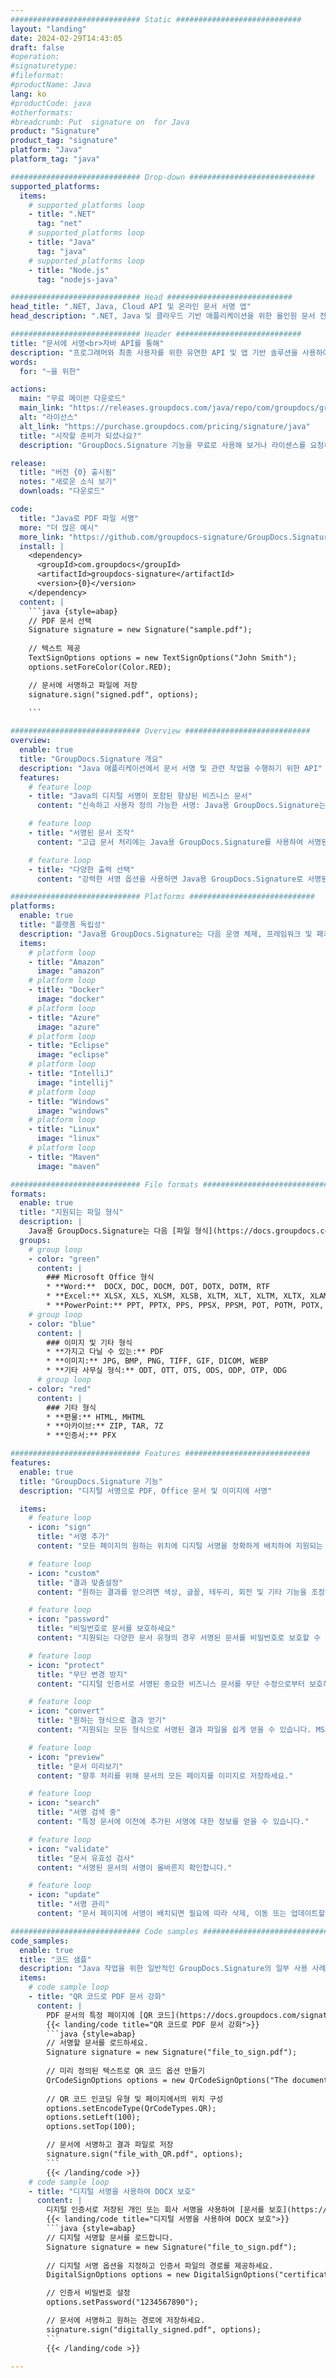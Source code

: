 ```yaml
---
############################# Static ############################
layout: "landing"
date: 2024-02-29T14:43:05
draft: false
#operation: 
#signaturetype: 
#fileformat: 
#productName: Java
lang: ko
#productCode: java
#otherformats: 
#breadcrumb: Put  signature on  for Java
product: "Signature"
product_tag: "signature"
platform: "Java"
platform_tag: "java"

############################# Drop-down ############################
supported_platforms:
  items:
    # supported_platforms loop
    - title: ".NET"
      tag: "net"
    # supported_platforms loop
    - title: "Java"
      tag: "java"
    # supported_platforms loop
    - title: "Node.js"
      tag: "nodejs-java"

############################# Head ############################
head_title: ".NET, Java, Cloud API 및 온라인 문서 서명 앱"
head_description: ".NET, Java 및 클라우드 기반 애플리케이션을 위한 올인원 문서 전자 서명 솔루션을 받으세요. 간단한 드래그 앤 드롭 기능을 사용하여 일반적인 문서 형식에 온라인으로 서명"

############################# Header ############################
title: "문서에 서명<br>자바 API를 통해"
description: "프로그래머와 최종 사용자를 위한 유연한 API 및 앱 기반 솔루션을 사용하여 모든 플랫폼에서 디지털 문서 및 이미지에 서명하십시오."
words:
  for: "~을 위한"

actions:
  main: "무료 메이븐 다운로드"
  main_link: "https://releases.groupdocs.com/java/repo/com/groupdocs/groupdocs-signature/"
  alt: "라이선스"
  alt_link: "https://purchase.groupdocs.com/pricing/signature/java"
  title: "시작할 준비가 되셨나요?"
  description: "GroupDocs.Signature 기능을 무료로 사용해 보거나 라이센스를 요청하세요"

release:
  title: "버전 {0} 출시됨"
  notes: "새로운 소식 보기"
  downloads: "다운로드"

code:
  title: "Java로 PDF 파일 서명"
  more: "더 많은 예시"
  more_link: "https://github.com/groupdocs-signature/GroupDocs.Signature-for-Java"
  install: |
    <dependency>
      <groupId>com.groupdocs</groupId>
      <artifactId>groupdocs-signature</artifactId>
      <version>{0}</version>
    </dependency>
  content: |
    ```java {style=abap}  
    // PDF 문서 선택
    Signature signature = new Signature("sample.pdf");
    
    // 텍스트 제공
    TextSignOptions options = new TextSignOptions("John Smith");
    options.setForeColor(Color.RED);

    // 문서에 서명하고 파일에 저장
    signature.sign("signed.pdf", options);
    
    ```

############################# Overview ############################
overview:
  enable: true
  title: "GroupDocs.Signature 개요"
  description: "Java 애플리케이션에서 문서 서명 및 관련 작업을 수행하기 위한 API"
  features:
    # feature loop
    - title: "Java의 디지털 서명이 포함된 향상된 비즈니스 문서"
      content: "신속하고 사용자 정의 가능한 서명: Java용 GroupDocs.Signature는 PDF, 이미지 및 Office 문서에 대한 광범위한 디지털 서명 옵션을 제공합니다. 텍스트, 바코드, QR 코드, 디지털 인증서, 사진 또는 숨겨진 메타데이터를 사용할 수 있습니다. 문서 처리가 빠르고 효율적입니다."

    # feature loop
    - title: "서명된 문서 조작"
      content: "고급 문서 처리에는 Java용 GroupDocs.Signature를 사용하여 서명된 문서에 대한 강력한 작업이 포함됩니다. 다양한 유용한 기준을 사용하여 비즈니스 문서에 추가된 서명을 검색하고 확인할 수 있습니다. 또한 문서에 대한 자세한 정보에 액세스하거나 해당 페이지의 미리 보기 이미지를 얻을 수 있습니다."

    # feature loop
    - title: "다양한 출력 선택"
      content: "강력한 서명 옵션을 사용하면 Java용 GroupDocs.Signature로 서명된 문서의 출력을 사용자 정의할 수 있습니다. 모든 문서 페이지에 서명을 정확하게 배치하고 다양한 방법으로 모양을 구성할 수 있습니다. Java API는 서명된 비즈니스 문서를 다양한 지원 형식으로 저장할 수 있도록 지원하며 암호로 문서를 보호하는 옵션을 제공합니다."

############################# Platforms ############################
platforms:
  enable: true
  title: "플랫폼 독립성"
  description: "Java용 GroupDocs.Signature는 다음 운영 체제, 프레임워크 및 패키지 관리자를 지원합니다."
  items:
    # platform loop
    - title: "Amazon"
      image: "amazon"
    # platform loop
    - title: "Docker"
      image: "docker"
    # platform loop
    - title: "Azure"
      image: "azure"
    # platform loop
    - title: "Eclipse"
      image: "eclipse"
    # platform loop
    - title: "IntelliJ"
      image: "intellij"
    # platform loop
    - title: "Windows"
      image: "windows"
    # platform loop
    - title: "Linux"
      image: "linux"
    # platform loop
    - title: "Maven"
      image: "maven"

############################# File formats ############################
formats:
  enable: true
  title: "지원되는 파일 형식"
  description: |
    Java용 GroupDocs.Signature는 다음 [파일 형식](https://docs.groupdocs.com/signature/java/supported-document-formats/)을 사용한 작업을 지원합니다.
  groups:
    # group loop
    - color: "green"
      content: |
        ### Microsoft Office 형식
        * **Word:**  DOCX, DOC, DOCM, DOT, DOTX, DOTM, RTF
        * **Excel:** XLSX, XLS, XLSM, XLSB, XLTM, XLT, XLTM, XLTX, XLAM, SXC, SpreadsheetML
        * **PowerPoint:** PPT, PPTX, PPS, PPSX, PPSM, POT, POTM, POTX, PPTM
    # group loop
    - color: "blue"
      content: |
        ### 이미지 및 기타 형식
        * **가지고 다닐 수 있는:** PDF
        * **이미지:** JPG, BMP, PNG, TIFF, GIF, DICOM, WEBP
        * **기타 사무실 형식:** ODT, OTT, OTS, ODS, ODP, OTP, ODG
      # group loop
    - color: "red"
      content: |
        ### 기타 형식
        * **편물:** HTML, MHTML
        * **아카이브:** ZIP, TAR, 7Z
        * **인증서:** PFX

############################# Features ############################
features:
  enable: true
  title: "GroupDocs.Signature 기능"
  description: "디지털 서명으로 PDF, Office 문서 및 이미지에 서명"

  items:
    # feature loop
    - icon: "sign"
      title: "서명 추가"
      content: "모든 페이지의 원하는 위치에 디지털 서명을 정확하게 배치하여 지원되는 다양한 서명 유형을 사용하여 문서에 서명합니다."

    # feature loop
    - icon: "custom"
      title: "결과 맞춤설정"
      content: "원하는 결과를 얻으려면 색상, 글꼴, 테두리, 회전 및 기타 기능을 조정하여 서명 모양을 사용자 정의하세요."

    # feature loop
    - icon: "password"
      title: "비밀번호로 문서를 보호하세요"
      content: "지원되는 다양한 문서 유형의 경우 서명된 문서를 비밀번호로 보호할 수 있습니다."

    # feature loop
    - icon: "protect"
      title: "무단 변경 방지"
      content: "디지털 인증서로 서명된 중요한 비즈니스 문서를 무단 수정으로부터 보호하세요."

    # feature loop
    - icon: "convert"
      title: "원하는 형식으로 결과 얻기"
      content: "지원되는 모든 형식으로 서명된 결과 파일을 쉽게 얻을 수 있습니다. MS Word 문서를 PDF로 쉽게 변환할 수도 있습니다."

    # feature loop
    - icon: "preview"
      title: "문서 미리보기"
      content: "향후 처리를 위해 문서의 모든 페이지를 이미지로 저장하세요."

    # feature loop
    - icon: "search"
      title: "서명 검색 중"
      content: "특정 문서에 이전에 추가된 서명에 대한 정보를 얻을 수 있습니다."

    # feature loop
    - icon: "validate"
      title: "문서 유효성 검사"
      content: "서명된 문서의 서명이 올바른지 확인합니다."

    # feature loop
    - icon: "update"
      title: "서명 관리"
      content: "문서 페이지에 서명이 배치되면 필요에 따라 삭제, 이동 또는 업데이트할 수 있습니다."

############################# Code samples ############################
code_samples:
  enable: true
  title: "코드 샘플"
  description: "Java 작업을 위한 일반적인 GroupDocs.Signature의 일부 사용 사례"
  items:
    # code sample loop
    - title: "QR 코드로 PDF 문서 강화"
      content: |
        PDF 문서의 특정 페이지에 [QR 코드](https://docs.groupdocs.com/signature/java/esign-document-with-qr-code-signature/)를 추가하여 비즈니스 프로세스를 향상시키는 것이 중요할 수 있습니다. Java용 GroupDocs.Signature를 사용하여 QR 코드를 추가하는 방법에 대한 예가 있습니다.
        {{< landing/code title="QR 코드로 PDF 문서 강화">}}
        ```java {style=abap}
        // 서명할 문서를 로드하세요.
        Signature signature = new Signature("file_to_sign.pdf");
        
        // 미리 정의된 텍스트로 QR 코드 옵션 만들기
        QrCodeSignOptions options = new QrCodeSignOptions("The document is approved by John Smith");
        
        // QR 코드 인코딩 유형 및 페이지에서의 위치 구성
        options.setEncodeType(QrCodeTypes.QR);
        options.setLeft(100);
        options.setTop(100);

        // 문서에 서명하고 결과 파일로 저장
        signature.sign("file_with_QR.pdf", options);
        ```
        {{< /landing/code >}}
    # code sample loop
    - title: "디지털 서명을 사용하여 DOCX 보호"
      content: |
        디지털 인증서로 저장된 개인 또는 회사 서명을 사용하여 [문서를 보호](https://docs.groupdocs.com/signature/java/esign-document-with-digital-signature/)할 수 있습니다. 인증서로 보호된 문서는 서명을 무효화하지 않고는 변경할 수 없습니다.
        {{< landing/code title="디지털 서명을 사용하여 DOCX 보호">}}
        ```java {style=abap}   
        // 디지털 서명할 문서를 로드합니다.
        Signature signature = new Signature("file_to_sign.pdf");
        
        // 디지털 서명 옵션을 지정하고 인증서 파일의 경로를 제공하세요.
        DigitalSignOptions options = new DigitalSignOptions("certificate.pfx");

        // 인증서 비밀번호 설정
        options.setPassword("1234567890");

        // 문서에 서명하고 원하는 경로에 저장하세요.
        signature.sign("digitally_signed.pdf", options);
        ```
        {{< /landing/code >}}

---
```

